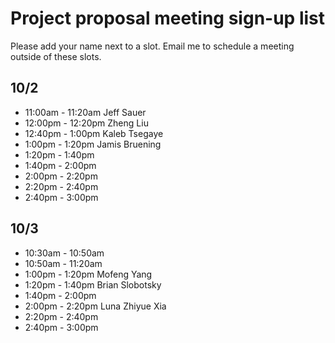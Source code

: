 # Project proposal meeting sign-up list

Please add your name next to a slot. Email me to schedule a meeting outside of these slots. 

## 10/2

- 11:00am - 11:20am Jeff Sauer
- 12:00pm - 12:20pm Zheng Liu
- 12:40pm - 1:00pm Kaleb Tsegaye
- 1:00pm - 1:20pm Jamis Bruening
- 1:20pm - 1:40pm
- 1:40pm - 2:00pm
- 2:00pm - 2:20pm
- 2:20pm - 2:40pm
- 2:40pm - 3:00pm

## 10/3

- 10:30am - 10:50am
- 10:50am - 11:20am
- 1:00pm - 1:20pm Mofeng Yang
- 1:20pm - 1:40pm Brian Slobotsky
- 1:40pm - 2:00pm
- 2:00pm - 2:20pm Luna Zhiyue Xia
- 2:20pm - 2:40pm
- 2:40pm - 3:00pm
